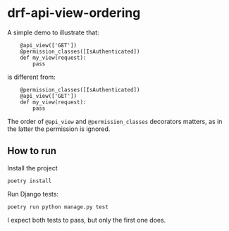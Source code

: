 # drf-api-view-ordering

A simple demo to illustrate that:
```
    @api_view(['GET'])
    @permission_classes([IsAuthenticated])
    def my_view(request):
        pass
```

is different from:
```
    @permission_classes([IsAuthenticated])
    @api_view(['GET'])
    def my_view(request):
        pass
```

The order of `@api_view` and `@permission_classes` decorators matters, as in the latter the permission is ignored.

## How to run
Install the project
```
poetry install
```

Run Django tests:
```
poetry run python manage.py test
```

I expect both tests to pass, but only the first one does.
